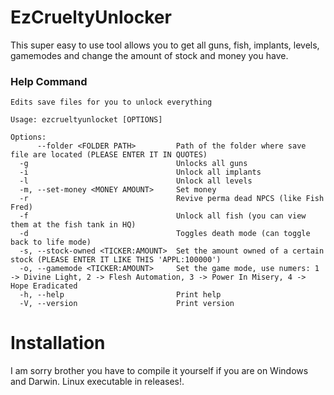# EzCrueltyUnlocker
This super easy to use tool allows you to get all guns, fish, implants, levels, gamemodes and change the amount of stock and money you have.
### Help Command
```
Edits save files for you to unlock everything

Usage: ezcrueltyunlocket [OPTIONS]

Options:
      --folder <FOLDER PATH>         Path of the folder where save file are located (PLEASE ENTER IT IN QUOTES)
  -g                                 Unlocks all guns
  -i                                 Unlock all implants
  -l                                 Unlock all levels
  -m, --set-money <MONEY AMOUNT>     Set money
  -r                                 Revive perma dead NPCS (like Fish Fred)
  -f                                 Unlock all fish (you can view them at the fish tank in HQ)
  -d                                 Toggles death mode (can toggle back to life mode)
  -s, --stock-owned <TICKER:AMOUNT>  Set the amount owned of a certain stock (PLEASE ENTER IT LIKE THIS 'APPL:100000')
  -o, --gamemode <TICKER:AMOUNT>     Set the game mode, use numers: 1 -> Divine Light, 2 -> Flesh Automation, 3 -> Power In Misery, 4 -> Hope Eradicated
  -h, --help                         Print help
  -V, --version                      Print version
```
# Installation
I am sorry brother you have to compile it yourself if you are on Windows and Darwin.
Linux executable in releases!.


